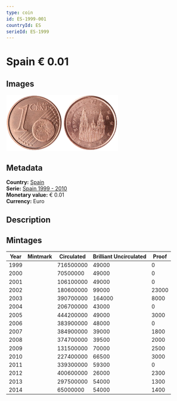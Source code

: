 ```yaml
---
type: coin
id: ES-1999-001
countryId: ES
serieId: ES-1999
---
```


# Spain € 0.01

## Images

<img src="../../../Images/common-2002-001.webp" height="150" alt="Front image"><img src="Images/spain-1999-001.webp" height="150" alt="Back image">

## Metadata

**Country:** [Spain](../index.md)\
**Serie:** [Spain 1999 - 2010](index.md)\
**Monetary value:** € 0.01\
**Currency:** Euro

## Description

## Mintages

| Year | Mintmark | Circulated | Brilliant Uncirculated | Proof |
| ---- | -------- | ---------- | ---------------------- | ----- |
| 1999 |          | 716500000  | 49000                  | 0     |
| 2000 |          | 70500000   | 49000                  | 0     |
| 2001 |          | 106100000  | 49000                  | 0     |
| 2002 |          | 180600000  | 99000                  | 23000 |
| 2003 |          | 390700000  | 164000                 | 8000  |
| 2004 |          | 206700000  | 43000                  | 0     |
| 2005 |          | 444200000  | 49000                  | 3000  |
| 2006 |          | 383900000  | 48000                  | 0     |
| 2007 |          | 384900000  | 39000                  | 1800  |
| 2008 |          | 374700000  | 39500                  | 2000  |
| 2009 |          | 131500000  | 70000                  | 2500  |
| 2010 |          | 227400000  | 66500                  | 3000  |
| 2011 |          | 339300000  | 59300                  | 0     |
| 2012 |          | 400600000  | 26000                  | 2300  |
| 2013 |          | 297500000  | 54000                  | 1300  |
| 2014 |          | 65000000   | 54000                  | 1400  |
